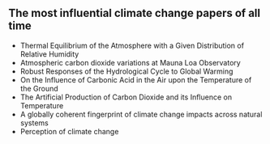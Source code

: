 <h2> The most influential climate change papers of all time </h2>

<ul>

                             

 <li><a target="_blank" href="https://github.com/manjunath5496/The-most-influential-climate-change-papers-of-all-time/blob/master/2cc(1).pdf" style="text-decoration:none;">Thermal Equilibrium of the Atmosphere with a Given Distribution of Relative Humidity</a></li>

 <li><a target="_blank" href="https://github.com/manjunath5496/The-most-influential-climate-change-papers-of-all-time/blob/master/2cc(2).pdf" style="text-decoration:none;"> Atmospheric carbon dioxide variations at Mauna Loa Observatory</a></li>

<li><a target="_blank" href="https://github.com/manjunath5496/The-most-influential-climate-change-papers-of-all-time/blob/master/2cc(3).pdf" style="text-decoration:none;">Robust Responses of the Hydrological Cycle to Global Warming</a></li>
 <li><a target="_blank" href="https://github.com/manjunath5496/The-most-influential-climate-change-papers-of-all-time/blob/master/2cc(4).pdf" style="text-decoration:none;">On the Influence of Carbonic Acid in the Air upon the Temperature of the Ground</a></li>                              
<li><a target="_blank" href="https://github.com/manjunath5496/The-most-influential-climate-change-papers-of-all-time/blob/master/2cc(5).pdf" style="text-decoration:none;">The Artificial Production of Carbon Dioxide and its Influence on Temperature</a></li>
<li><a target="_blank" href="https://github.com/manjunath5496/The-most-influential-climate-change-papers-of-all-time/blob/master/2cc(6).pdf" style="text-decoration:none;"> A globally coherent fingerprint of climate change impacts across natural systems</a></li>
 <li><a target="_blank" href="https://github.com/manjunath5496/The-most-influential-climate-change-papers-of-all-time/blob/master/2cc(7).pdf" style="text-decoration:none;"> Perception of climate change</a></li>

</ul>

